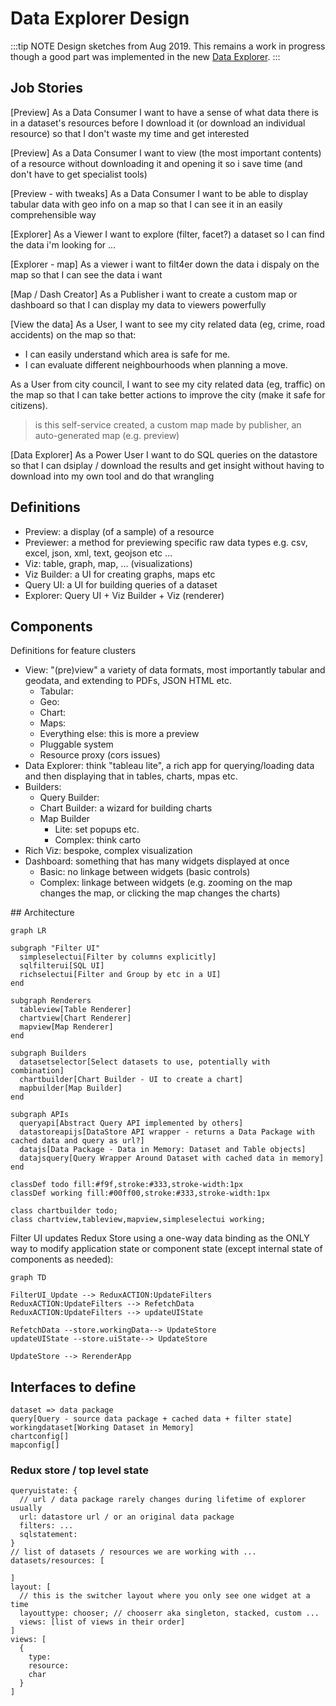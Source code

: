 # Data Explorer Design

:::tip NOTE
Design sketches from Aug 2019. This remains a work in progress though a good part was implemented in the new [Data Explorer](../).
:::

## Job Stories

[Preview] As a Data Consumer I want to have a sense of what data there is in a dataset's resources before I download it (or download an individual resource) so that I don't waste my time and get interested

[Preview] As a Data Consumer I want to view (the most important contents) of a resource without downloading it and opening it so i save time (and don't have to get specialist tools)

[Preview - with tweaks] As a Data Consumer I want to be able to display tabular data with geo info on a map so that I can see it in an easily comprehensible way 

[Explorer] As a Viewer I want to explore (filter, facet?) a dataset so I can find the data i'm looking for ... 

[Explorer - map] As a viewer i want to filt4er down the data i dispaly on the map so that I can see the data i want

[Map / Dash Creator] As a Publisher i want to create a custom map or dashboard so that I can display my data to viewers powerfully

[View the data] As a User, I want to see my city related data (eg, crime, road accidents) on the map so that:
  * I can easily understand which area is safe for me.
  * I can evaluate different neighbourhoods when planning a move.

As a User from city council, I want to see my city related data (eg, traffic) on the map so that I can take better actions to improve the city (make it safe for citizens).

> is this self-service created, a custom map made by publisher, an auto-generated map (e.g. preview)

[Data Explorer] As a Power User I want to do SQL queries on the datastore so that I can dsiplay / download the results and get insight without having to download into my own tool and do that wrangling 

## Definitions

* Preview: a display (of a sample) of a resource
* Previewer: a method for previewing specific raw data types e.g. csv, excel, json, xml, text, geojson etc …
* Viz: table, graph, map, ... (visualizations)
* Viz Builder: a UI for creating graphs, maps etc
* Query UI: a UI for building queries of a dataset
* Explorer: Query UI + Viz Builder + Viz (renderer)

## Components

Definitions for feature clusters

* View: "(pre)view" a variety of data formats, most importantly tabular and geodata, and extending to PDFs, JSON HTML etc.
  * Tabular: 
  * Geo: 
  * Chart: 
  * Maps: 
  * Everything else: this is more a preview
  * Pluggable system
  * Resource proxy (cors issues)
* Data Explorer: think "tableau lite", a rich app for querying/loading data and then displaying that in tables, charts, mpas etc.
* Builders:
  * Query Builder: 
  * Chart Builder: a wizard for building charts 
  * Map Builder
    * Lite: set popups etc. 
    * Complex: think carto
* Rich Viz: bespoke, complex visualization
* Dashboard: something that has many widgets displayed at once
  * Basic: no linkage between widgets (basic controls)
  * Complex: linkage between widgets (e.g. zooming on the map changes the map, or clicking the map changes the charts)

## Architecture

```mermaid
graph LR

subgraph "Filter UI"
  simpleselectui[Filter by columns explicitly]
  sqlfilterui[SQL UI]
  richselectui[Filter and Group by etc in a UI]
end

subgraph Renderers
  tableview[Table Renderer]
  chartview[Chart Renderer]
  mapview[Map Renderer]
end

subgraph Builders
  datasetselector[Select datasets to use, potentially with combination]
  chartbuilder[Chart Builder - UI to create a chart]
  mapbuilder[Map Builder]
end

subgraph APIs
  queryapi[Abstract Query API implemented by others]
  datastoreapijs[DataStore API wrapper - returns a Data Package with cached data and query as url?]
  datajs[Data Package - Data in Memory: Dataset and Table objects]
  datajsquery[Query Wrapper Around Dataset with cached data in memory]
end

classDef todo fill:#f9f,stroke:#333,stroke-width:1px
classDef working fill:#00ff00,stroke:#333,stroke-width:1px

class chartbuilder todo;
class chartview,tableview,mapview,simpleselectui working;
```

Filter UI updates Redux Store using a one-way data binding as the ONLY way to modify application state or component state (except internal state of components as needed):

```mermaid
graph TD

FilterUI_Update --> ReduxACTION:UpdateFilters
ReduxACTION:UpdateFilters --> RefetchData
ReduxACTION:UpdateFilters --> updateUIState

RefetchData --store.workingData--> UpdateStore
updateUIState --store.uiState--> UpdateStore

UpdateStore --> RerenderApp
```


## Interfaces to define

```
dataset => data package
query[Query - source data package + cached data + filter state]
workingdataset[Working Dataset in Memory]
chartconfig[]
mapconfig[]
```

### Redux store / top level state

```javascript=
queryuistate: {
  // url / data package rarely changes during lifetime of explorer usually
  url: datastore url / or an original data package
  filters: ...
  sqlstatement: 
}
// list of datasets / resources we are working with ...
datasets/resources: [

]
layout: [
  // this is the switcher layout where you only see one widget at a time 
  layouttype: chooser; // chooserr aka singleton, stacked, custom ... 
  views: [list of views in their order]
] 
views: [
  {
    type:
    resource:
    char
  }
]
```

